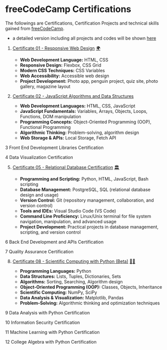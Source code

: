 # freeCodeCamp Certifications
The followings are Certifications, Certification Projects and technical skills gained from [freeCodeCamp](https://www.freecodecamp.org/learn).

* a detailed version including all projects and codes will be shown [here](https://github.com/WHan7naHW/FreeCodeCamp/tree/main)

1. [Certificate 01 - Responsive Web Design](C01) 
  [🌍](https://www.freecodecamp.org/certification/WHan7naHW/responsive-web-design)

    - __Web Development Language:__ HTML, CSS
    - __Responsive Design:__ Flexbox, CSS Grid  
    - __Modern CSS Techniques:__ CSS Variables
    - __Web Accessibility:__ Accessible web design
    - __Project Development:__ Photo app, penguin project, quiz site, photo gallery, magazine layout

2. [Certificate 02 - JavaScript Algorithms and Data Structures](C02)

    - __Web Development Languages:__ HTML, CSS, JavaScript
    - __JavaScript Fundamentals:__ Variables, Arrays, Objects, Loops, Functions, DOM manipulation
    - __Programming Concepts:__ Object-Oriented Programming (OOP), Functional Programming
    - __Algorithmic Thinking:__ Problem-solving, algorithm design
    - __Web Storage & APIs:__ Local Storage, Fetch API

3
Front End Development Libraries Certification

4
Data Visualization Certification

5. [Certificate 05 - Relational Database Certification](C05) [🏛️](https://www.freecodecamp.org/certification/WHan7naHW/relational-database-v8)

    - __Programming and Scripting:__ Python, HTML, JavaScript, Bash scripting
    - __Database Management:__ PostgreSQL, SQL (relational database design and usage)
    - __Version Control:__ Git (repository management, collaboration, and version control)
    - __Tools and IDEs:__ Visual Studio Code (VS Code)
    - __Command Line Proficiency:__ Linux/Unix terminal for file system navigation, manipulation, and advanced usage
    - __Project Development:__ Practical projects in database management, scripting, and version control

6
Back End Development and APIs Certification

7
Quality Assurance Certification

8. [Certificate 08 - Scientific Computing with Python (Beta)](C08) [👩‍🚀](https://www.freecodecamp.org/certification/WHan7naHW/scientific-computing-with-python-v7)

    - __Programming Languages:__ Python  
    - __Data Structures:__ Lists, Tuples, Dictionaries, Sets  
    - __Algorithms:__ Sorting, Searching, Algorithm design  
    - __Object-Oriented Programming (OOP):__ Classes, Objects, Inheritance  
    - __Scientific Computing:__ NumPy, SciPy  
    - __Data Analysis & Visualization:__ Matplotlib, Pandas  
    - __Problem-Solving:__ Algorithmic thinking and optimization techniques

9
Data Analysis with Python Certification

10
Information Security Certification

11
Machine Learning with Python Certification

12
College Algebra with Python Certification
